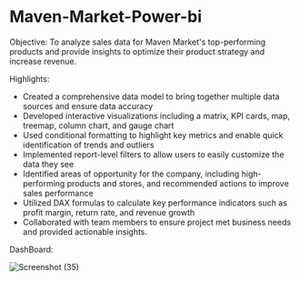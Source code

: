 # Maven-Market-Power-bi

Objective:  To analyze sales data for Maven Market's top-performing products and provide insights to optimize their product strategy and increase revenue.

Highlights:
- Created a comprehensive data model to bring together multiple data sources and ensure data accuracy
- Developed interactive visualizations including a matrix, KPI cards, map, treemap, column chart, and gauge chart
- Used conditional formatting to highlight key metrics and enable quick identification of trends and outliers
- Implemented report-level filters to allow users to easily customize the data they see
- Identified areas of opportunity for the company, including high-performing products and stores, and recommended actions to improve sales performance
- Utilized DAX formulas to calculate key performance indicators such as profit margin, return rate, and revenue growth
- Collaborated with team members to ensure project met business needs and provided actionable insights. 


DashBoard:

![Screenshot (35)](https://github.com/herinlagil/Maven-Market-Power-bi/assets/127740424/f3c5c0a9-aa9c-410f-ac01-85eef99b4060)


